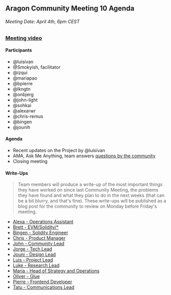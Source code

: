 ## Aragon Community Meeting 10 Agenda

###### Meeting Date: April 4th, 6pm CEST
### [Meeting video](https://www.youtube.com/watch?v=YalW7zFWRMg)

#### Participants
- @luisivan
- @Smokyish, facilitator
- @izqui
- @mariapao
- @bpierre
- @lkngtn
- @onbjerg
- @john-light
- @sohkai
- @alexarwr
- @chris-remus
- @bingen
- @jounih

#### Agenda
- Recent updates on the Project by @luisivan
- AMA, Ask Me Anything, team answers [questions by the community](https://www.reddit.com/r/aragonproject/comments/890hqy/aragon_community_meeting_10_ama_thread/)
- Closing meeting

#### Write-Ups
> Team members will produce a write-up of the most important things they have worked on since last Community Meeting, the problems they have found and what they plan to do in the next weeks (that can be a bit blurry, and that's fine). These write-ups will be published as a blog post for the community to review on Monday before Friday's meeting.

- [Alexa - Operations Assistant](write-ups/cm10/alexa.md)
- [Brett - EVM/Solidity/\*](write-ups/cm10/brett.md)
- [Bingen - Solidity Engineer](write-ups/cm10/bingen.md)
- [Chris - Product Manager](write-ups/cm10/chris.md)
- [John - Community Lead](write-ups/cm10/john.md)
- [Jorge - Tech Lead](write-ups/cm10/jorge.md)
- [Jouni - Design Lead](write-ups/cm10/jouni.md)
- [Luis - Project Lead](write-ups/cm10/luis.md)
- [Luke - Research Lead](write-ups/cm10/luke.md)
- [Maria - Head of Strategy and Operations](write-ups/cm10/maria.md)
- [Oliver - Glue](write-ups/cm10/oliver.md)
- [Pierre - Frontend Developer](write-ups/cm10/pierre.md)
- [Tatu - Communications Lead](write-ups/cm10/tatu.md)
